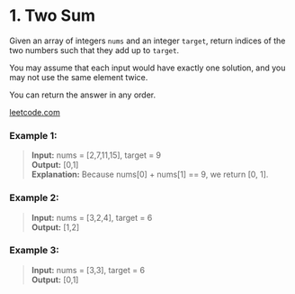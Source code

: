 # 1. Two Sum

Given an array of integers `nums` and an integer `target`, return indices of the two numbers such that they add up to
`target`.

You may assume that each input would have exactly one solution, and you may not use the same element twice.

You can return the answer in any order.

[leetcode.com](https://leetcode.com/problems/two-sum/description/)

### Example 1:

> **Input:** nums = [2,7,11,15], target = 9   
> **Output:** [0,1]  
> **Explanation:** Because nums[0] + nums[1] == 9, we return [0, 1].

### Example 2:

> **Input:** nums = [3,2,4], target = 6  
> **Output:** [1,2]

### Example 3:

> **Input:** nums = [3,3], target = 6  
> **Output:** [0,1]
